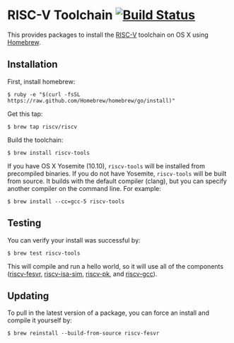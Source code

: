RISC-V Toolchain [![Build Status](https://travis-ci.org/riscv/homebrew-riscv.svg?branch=master)](https://travis-ci.org/riscv/homebrew-riscv)
================

This provides packages to install the [RISC-V](http://riscv.org) toolchain on OS X using [Homebrew](http://brew.sh).


Installation
------------

First, install homebrew:

    $ ruby -e "$(curl -fsSL https://raw.github.com/Homebrew/homebrew/go/install)"

Get this tap:

    $ brew tap riscv/riscv

Build the toolchain:

    $ brew install riscv-tools

If you have OS X Yosemite (10.10), `riscv-tools` will be installed from precompiled binaries. If you do not have Yosemite, `riscv-tools` will be built from source. It builds with the default compiler (clang), but you can specify another compiler on the command line. For example:

    $ brew install --cc=gcc-5 riscv-tools


Testing
-------

You can verify your install was successful by:

    $ brew test riscv-tools

This will compile and run a hello world, so it will use all of the components ([riscv-fesvr](http://github.com/riscv/riscv-fesvr), [riscv-isa-sim](http://github.com/riscv/riscv-isa-sim), [riscv-pk](http://github.com/riscv/riscv-pk), and [riscv-gcc](http://github.com/riscv/riscv-gcc)).


Updating
--------

To pull in the latest version of a package, you can force an install and compile it yourself by:

    $ brew reinstall --build-from-source riscv-fesvr
